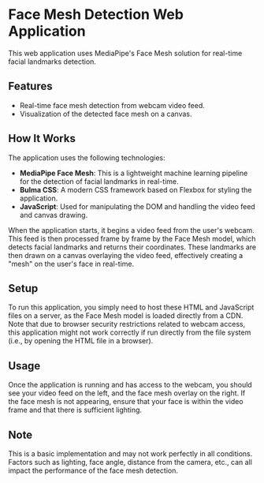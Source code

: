 # Face Mesh Detection Web Application

This web application uses MediaPipe's Face Mesh solution for real-time facial landmarks detection.

## Features

- Real-time face mesh detection from webcam video feed.
- Visualization of the detected face mesh on a canvas.

## How It Works

The application uses the following technologies:

- **MediaPipe Face Mesh**: This is a lightweight machine learning pipeline for the detection of facial landmarks in real-time.
- **Bulma CSS**: A modern CSS framework based on Flexbox for styling the application.
- **JavaScript**: Used for manipulating the DOM and handling the video feed and canvas drawing.

When the application starts, it begins a video feed from the user's webcam. This feed is then processed frame by frame by the Face Mesh model, which detects facial landmarks and returns their coordinates. These landmarks are then drawn on a canvas overlaying the video feed, effectively creating a "mesh" on the user's face in real-time.

## Setup

To run this application, you simply need to host these HTML and JavaScript files on a server, as the Face Mesh model is loaded directly from a CDN. Note that due to browser security restrictions related to webcam access, this application might not work correctly if run directly from the file system (i.e., by opening the HTML file in a browser).

## Usage

Once the application is running and has access to the webcam, you should see your video feed on the left, and the face mesh overlay on the right. If the face mesh is not appearing, ensure that your face is within the video frame and that there is sufficient lighting.

## Note

This is a basic implementation and may not work perfectly in all conditions. Factors such as lighting, face angle, distance from the camera, etc., can all impact the performance of the face mesh detection.
